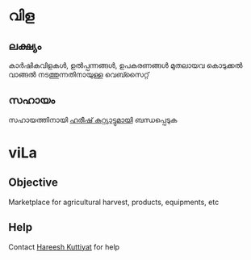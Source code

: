 # വിള


## ലക്ഷ്യം

കാർഷികവിളകൾ, ഉൽപ്പന്നങ്ങൾ, ഉപകരണങ്ങൾ മുതലായവ കൊടുക്കൽ വാങ്ങൽ നടത്തുന്നതിനായുള്ള വെബ്സൈറ്റ്

## സഹായം

സഹായത്തിനായി [ഹരീഷ് കുറ്റ്യാട്ടുമായി](hari75@yahoo.com) ബന്ധപ്പെടുക


# viLa


## Objective

Marketplace for agricultural harvest, products, equipments, etc

## Help

Contact [Hareesh Kuttiyat](hari75@yahoo.com) for help
